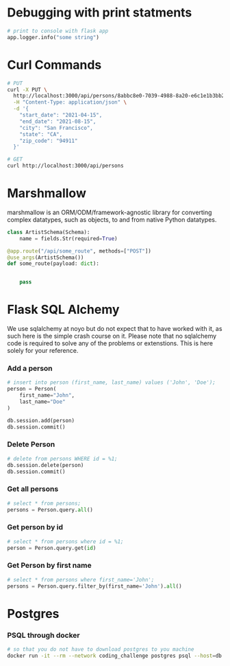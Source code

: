 # Debugging with print statments
```python
# print to console with flask app
app.logger.info("some string")
```

# Curl Commands
```sh
# PUT
curl -X PUT \
  http://localhost:3000/api/persons/8abbc8e0-7039-4988-8a20-e6c1e1b3bb2f/segment \
  -H "Content-Type: application/json" \
  -d '{
    "start_date": "2021-04-15",
    "end_date": "2021-08-15",
    "city": "San Francisco",
    "state": "CA",
    "zip_code": "94911"
  }'

# GET
curl http://localhost:3000/api/persons
```

# Marshmallow
marshmallow is an ORM/ODM/framework-agnostic library for converting complex datatypes, such as objects, to and from native Python datatypes.

```python
class ArtistSchema(Schema):
    name = fields.Str(required=True)

@app.route("/api/some_route", methods=["POST"])
@use_args(ArtistSchema())
def some_route(payload: dict):


    pass
```

# Flask SQL Alchemy
We use sqlalchemy at noyo but do not expect that to have worked with it, as such here is the simple crash course on it. Please note that no sqlalchemy code is required to solve any of the problems or extenstions. This is here solely for your reference.


### Add a person
```python
# insert into person (first_name, last_name) values ('John', 'Doe');
person = Person(
    first_name="John",
    last_name="Doe"
)

db.session.add(person)
db.session.commit()
```

### Delete Person
```python
# delete from persons WHERE id = %1;
db.session.delete(person)
db.session.commit()
```

### Get all persons
```python
# select * from persons;
persons = Person.query.all()
```

### Get person by id
```python
# select * from persons where id = %1;
person = Person.query.get(id)
```

### Get Person by first name
```python
# select * from persons where first_name='John';
persons = Person.query.filter_by(first_name='John').all()
```

# Postgres 

### PSQL through docker 
```sh
# so that you do not have to download postgres to you machine
docker run -it --rm --network coding_challenge postgres psql --host=db --port=5432 --username=noyo  --dbname=coding_challenge
```